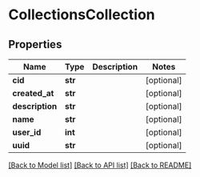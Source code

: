 # CollectionsCollection

## Properties
Name | Type | Description | Notes
------------ | ------------- | ------------- | -------------
**cid** | **str** |  | [optional] 
**created_at** | **str** |  | [optional] 
**description** | **str** |  | [optional] 
**name** | **str** |  | [optional] 
**user_id** | **int** |  | [optional] 
**uuid** | **str** |  | [optional] 

[[Back to Model list]](../README.md#documentation-for-models) [[Back to API list]](../README.md#documentation-for-api-endpoints) [[Back to README]](../README.md)

